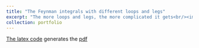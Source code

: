 ```yaml
---
title: "The Feynman integrals with different loops and legs"
excerpt: "The more loops and legs, the more complicated it gets<br/><img src='/images/loop_and_leg_mathcha.png' width='20%' height='20%'>"
collection: portfolio
---
```



[The latex code](http://maplerrr.github.io/files/loop_and_leg_mathcha.tex) generates the [pdf](http://maplerrr.github.io/files/loop_and_leg_mathcha.pdf)

